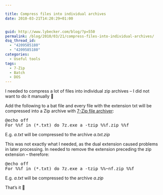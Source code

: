 ```yaml
---

title: Compress files into individual archives
date: 2010-03-21T14:20:29+01:00


guid: http://www.lybecker.com/blog/?p=550
permalink: /blog/2010/03/21/compress-files-into-individual-archives/
dsq_thread_id:
  - "4209585180"
  - "4209585180"
categories:
  - Useful tools
tags:
  - 7-Zip
  - Batch
  - DOS
---
```

I needed to compress a lot of files into individual zip archives – I did not want to do it manually 🙂

Add the following to a bat file and every file with the extension txt will be compressed into a Zip archive with [7-Zip file archiver](http://www.7-zip.org/ "7-Zip's website"):

<pre class="brush: bash; title: ; notranslate" title="">@echo off
For %%f in (*.txt) do 7z.exe a -tzip %%f.zip %%f
</pre>

E.g. _a.txt_ will be compressed to the archive _a.txt.zip_

This was not exactly what I needed, as the dual extension caused problems in later processing. In needed to remove the extension preceding the zip extension – therefore:

<pre class="brush: bash; title: ; notranslate" title="">@echo off
For %%f in (*.txt) do 7z.exe a -tzip %%~nf.zip %%f
</pre>

E.g. _a.txt_ will be compressed to the archive _a.zip_

That’s it 🙂
